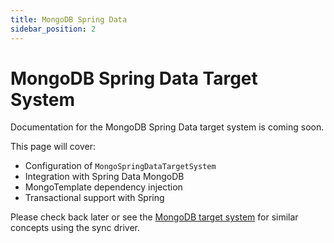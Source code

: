 ```yaml
---
title: MongoDB Spring Data
sidebar_position: 2
---
```


# MongoDB Spring Data Target System

Documentation for the MongoDB Spring Data target system is coming soon.

This page will cover:
- Configuration of `MongoSpringDataTargetSystem`
- Integration with Spring Data MongoDB
- MongoTemplate dependency injection
- Transactional support with Spring

Please check back later or see the [MongoDB target system](./mongodb-target-system.md) for similar concepts using the sync driver.